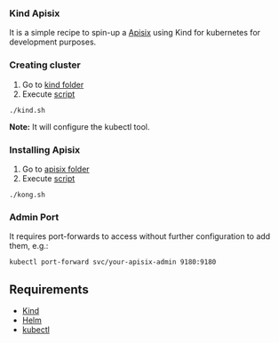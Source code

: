 ### Kind Apisix

It is a simple recipe to spin-up a [Apisix](https://apisix.apache.org/) using Kind for kubernetes for development purposes.

### Creating cluster
1. Go to [kind folder](kind)
2. Execute [script](kind/kind.sh)

```shell
./kind.sh
```

**Note:** It will configure the kubectl tool.

### Installing Apisix

1. Go to [apisix folder](apisix)
2. Execute [script](/apisix/apisix.sh)

```shell
./kong.sh
```

### Admin Port

It requires port-forwards to access without further configuration to add them, e.g.:

```shell
kubectl port-forward svc/your-apisix-admin 9180:9180
```

## Requirements
* [Kind](https://kind.sigs.k8s.io/)
* [Helm](https://helm.sh/)
* [kubectl](https://kubernetes.io/docs/tasks/tools/install-kubectl/)
